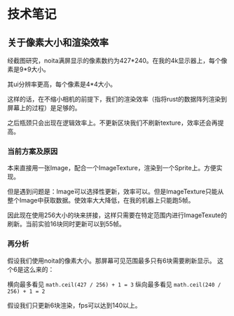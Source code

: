 # 技术笔记

## 关于像素大小和渲染效率

经截图研究，noita满屏显示的像素数约为427\*240。在我的4k显示器上，每个像素是9\*9大小。

其ui分辨率更高，每个像素是4\*4大小。

这样的话，在不缩小相机的前提下，我们的渲染效率（指将rust的数据阵列渲染到屏幕上的过程）是足够的。

之后瓶颈只会出现在逻辑效率上。不更新区块我们不刷新texture，效率还会再提高。

### 当前方案及原因

本来直接用一张Image，配合一个ImageTexture，渲染到一个Sprite上。方便实现。

但是遇到问题是：Image可以选择性更新，效率可以。但是ImageTexture只能从整个Image中获取数据。使效率大大降低，在我的机器上只能跑5帧。

因此现在使用256大小的块来拼接，这样只需要在特定范围内进行ImageTexute的刷新。当前实验16块同时更新可以到55帧。

### 再分析

假设我们使用noita的像素大小。那屏幕可见范围最多只有6块需要刷新显示。
这个6是这么来的：

横向最多看见 `math.ceil(427 / 256) + 1 = 3`
纵向最多看见 `math.ceil(240 / 256) + 1 = 2`

假设我们只更新6块渲染，fps可以达到140以上。
